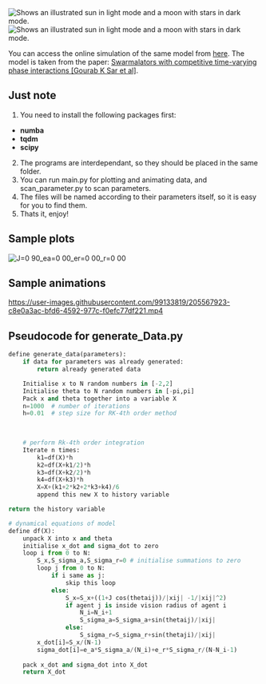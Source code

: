 
<picture>
  <source media="(prefers-color-scheme: light)" srcset="https://fontmeme.com/permalink/221123/1675da6272264a65c73dfdebf6962a99.png">
  <source media="(prefers-color-scheme: dark)" srcset="https://fontmeme.com/permalink/221123/90b77e413435030e6786f9344b27cec5.png">
  <img alt="Shows an illustrated sun in light mode and a moon with stars in dark mode." src="https://fontmeme.com/permalink/221123/1675da6272264a65c73dfdebf6962a99.png">
</picture>

<picture>
  <source media="(prefers-color-scheme: light)" srcset="https://user-images.githubusercontent.com/99133819/203033578-172946f4-ab48-4c84-88a2-d4d28169924c.jpg">
  <source media="(prefers-color-scheme: dark)" srcset="https://user-images.githubusercontent.com/99133819/203036317-de3df0fa-7c4a-4c9d-94a3-8d8eac6b7293.png">
  <img alt="Shows an illustrated sun in light mode and a moon with stars in dark mode." src="https://user-images.githubusercontent.com/99133819/203033578-172946f4-ab48-4c84-88a2-d4d28169924c.jpg">
</picture>


You can access the online simulation of the same model from [here](https://observablehq.com/d/7cca4d73289b5e1e). The model is taken from the paper: [Swarmalators with competitive time-varying phase interactions [Gourab K Sar et al]](https://iopscience.iop.org/article/10.1088/1367-2630/ac5da2).

## Just note
1. You need to install the following packages first: 
  * **numba**
  * **tqdm**
  * **scipy**
2. The programs are interdependant, so they should be placed in the same folder.
3. You can run main.py for plotting and animating data, and scan_parameter.py to scan parameters.
4. The files will be named according to their parameters itself, so it is easy for you to find them.
5. Thats it, enjoy!

## Sample plots ##

![J=0 90_ea=0 00_er=0 00_r=0 00](https://user-images.githubusercontent.com/99133819/203034764-3727d75d-0b6f-41a7-bf43-1fdcdd97ab91.svg)

## Sample animations ##


https://user-images.githubusercontent.com/99133819/205567923-c8e0a3ac-bfd6-4592-977c-f0efc77df221.mp4



## Pseudocode for generate_Data.py ##
```python
define generate_data(parameters):
    if data for parameters was already generated:
        return already generated data

    Initialise x to N random numbers in [-2,2]
    Initialise theta to N random numbers in [-pi,pi]
    Pack x and theta together into a variable X
    n=1000  # number of iterations
    h=0.01  # step size for RK-4th order method
    

    
    # perform Rk-4th order integration
    Iterate n times:
        k1=df(X)*h
        k2=df(X+k1/2)*h
        k3=df(X+k2/2)*h
        k4=df(X+k3)*h
        X=X+(k1+2*k2+2*k3+k4)/6 
        append this new X to history variable

return the history variable

# dynamical equations of model
define df(X):
    unpack X into x and theta
    initialise x_dot and sigma_dot to zero
    loop i from 0 to N:
        S_x,S_sigma_a,S_sigma_r=0 # initialise summations to zero
        loop j from 0 to N:
            if i same as j:
                skip this loop
            else:
                S_x=S_x+((1+J cos(thetaij))/|xij| -1/|xij|^2)
                if agent j is inside vision radius of agent i
                    N_i=N_i+1
                    S_sigma_a=S_sigma_a+sin(thetaij)/|xij|
                else:
                    S_sigma_r=S_sigma_r+sin(thetaji)/|xij|
        x_dot[i]=S_x/(N-1)
        sigma_dot[i]=e_a*S_sigma_a/(N_i)+e_r*S_sigma_r/(N-N_i-1)
    
    pack x_dot and sigma_dot into X_dot
    return X_dot
   
   ```


